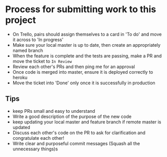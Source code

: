 # Process for submitting work to this project

* On Trello, pairs should assign themselves to a card in 'To do' and move it across to 'In progress'
* Make sure your local master is up to date, then create an appropriately named branch
* When the feature is complete and the tests are passing, make a PR and move the ticket to `In Review`
* Review each other's PRs and then ping me for an approval
* Once code is merged into master, ensure it is deployed correctly to heroku
* Move the ticket into 'Done' only once it is successfully in production

## Tips

- keep PRs small and easy to understand
- Write a good description of the purpose of the new code
- keep updating your local master and feature branch if remote master is updated
- Discuss each other's code on the PR to ask for clarification and congratulate each other!
- Write clear and purposeful commit messages (Squash all the unnecessary things)s
